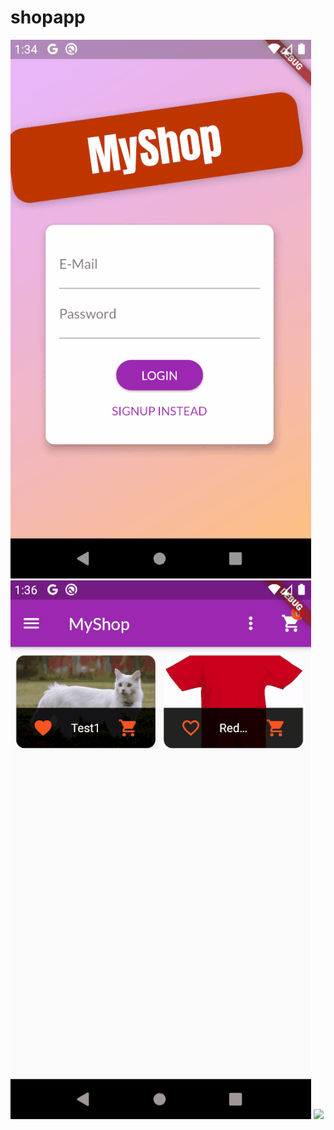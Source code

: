 # shopapp

![](assets/gifts/giris.gif)
![](assets/gifts/gelisme.gif)
![](assets/gifts/gelisme2.gif)
